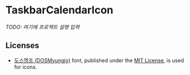 # TaskbarCalendarIcon

*TODO: 여기에 프로젝트 설명 입력*
 
## Licenses
* [도스명조 (DOSMyungjo)](https://github.com/hurss/fonts) font, published under the [MIT License](https://github.com/hurss/fonts/blob/master/LICENSE.txt), is used for icons.
